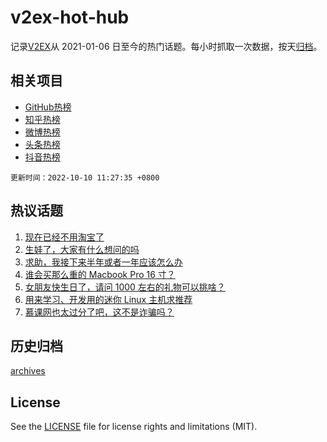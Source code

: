 # v2ex-hot-hub

 记录[V2EX](https://www.v2ex.com/)从 2021-01-06 日至今的热门话题。每小时抓取一次数据，按天[归档](archives)。
 
 ## 相关项目

- [GitHub热榜](https://github.com/lonnyzhang423/github-hot-hub)
- [知乎热榜](https://github.com/lonnyzhang423/zhihu-hot-hub)
- [微博热榜](https://github.com/lonnyzhang423/weibo-hot-hub)
- [头条热榜](https://github.com/lonnyzhang423/toutiao-hot-hub)
- [抖音热榜](https://github.com/lonnyzhang423/douyin-hot-hub)


 `更新时间：2022-10-10 11:27:35 +0800`

## 热议话题

1. [现在已经不用淘宝了](https://www.v2ex.com/t/885482)
1. [生娃了，大家有什么想问的吗](https://www.v2ex.com/t/885675)
1. [求助，我接下来半年或者一年应该怎么办](https://www.v2ex.com/t/885553)
1. [谁会买那么重的 Macbook Pro 16 寸？](https://www.v2ex.com/t/885590)
1. [女朋友快生日了，请问 1000 左右的礼物可以挑啥？](https://www.v2ex.com/t/885668)
1. [用来学习、开发用的迷你 Linux 主机求推荐](https://www.v2ex.com/t/885486)
1. [慕课网也太过分了吧，这不是诈骗吗？](https://www.v2ex.com/t/885693)

## 历史归档

[archives](archives)

## License

See the [LICENSE](LICENSE) file for license rights and limitations (MIT).
